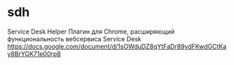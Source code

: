 # sdh
Service Desk Helper
Плагин для Chrome, расширяющий функциональность вебсервиса Service Desk
https://docs.google.com/document/d/1sOWduDZ8qYtFaDr89ydFKwdGCtKay8BrYGK71e00rp8
